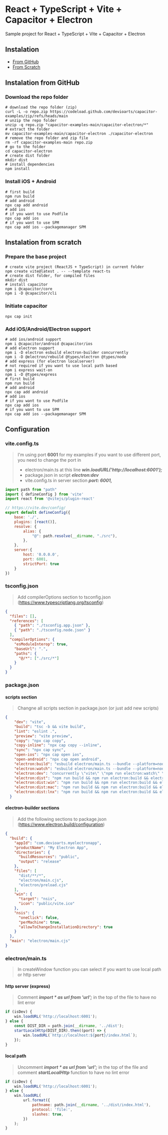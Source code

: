 # React + TypeScript + Vite + Capacitor + Electron

Sample project for React + TypeScript + Vite + Capacitor + Electron

## Instalation

- [From GitHub](#instalation-from-github)
- [From Scratch](#instalation-from-scratch)

## Instalation from GitHub

### Download the repo folder
```shell
# download the repo folder (zip)
curl -L -o repo.zip https://codeload.github.com/devioarts/capacitor-examples/zip/refs/heads/main
# unzip the repo folder
unzip -q repo.zip "capacitor-examples-main/capacitor-electron/*"
# extract the folder
mv capacitor-examples-main/capacitor-electron ./capacitor-electron
# remove the repo folder and zip file
rm -rf capacitor-examples-main repo.zip
# go to the folder
cd capacitor-electron
# create dist folder
mkdir dist
# install dependencies
npm install
```
### Install iOS + Android
```shell
# first build
npm run build
# add android
npx cap add android
# add ios
# if you want to use Podfile
npx cap add ios
# if you want to use SPM
npx cap add ios --packagemanager SPM
```



## Instalation from scratch
### Prepare the base project
```shell
# create vite project (ReactJS + TypeScript) in current folder
npm create vite@latest . -- --template react-ts
# create dist folder, for compiled files
mkdir dist
# install capacitor
npm i @capacitor/core
npm i -D @capacitor/cli
```
### Initiate capacitor
```shell
npx cap init
```
### Add iOS/Android/Electron support
```shell
# add ios/android support
npm i @capacitor/android @capacitor/ios
# add electron support
npm i -D electron esbuild electron-builder concurrently
npm i -D @electron/rebuild @types/electron @types/node 
# add express (for electron localserver)
# not required if you want to use local path based
npm i express wait-on
npm i -D @types/express
# first build
npm run build
# add android
npx cap add android
# add ios
# if you want to use Podfile
npx cap add ios
# if you want to use SPM
npx cap add ios --packagemanager SPM
```

## Configuration

### vite.config.ts
> I'm using port **6001** for my examples
> if you want to use different port, 
> you need to change the port in 
>- electron/main.ts at this line ***win.loadURL('http://localhost:6001');***
>- package.json in script ***electron:dev***
>- vite.config.ts in server section ***port: 6001,***
>
```js
import path from "path"
import { defineConfig } from 'vite'
import react from '@vitejs/plugin-react'

// https://vite.dev/config/
export default defineConfig({
    base: './',
    plugins: [react()],
    resolve: {
        alias: {
            "@": path.resolve(__dirname, "./src"),
        },
    },
    server:{
        host: '0.0.0.0',
        port: 6001,
        strictPort: true
    }
})
```
### tsconfig.json
> Add compilerOptions section to tsconfig.json (https://www.typescriptlang.org/tsconfig)
```json
{
  "files": [],
  "references": [
    { "path": "./tsconfig.app.json" },
    { "path": "./tsconfig.node.json" }
  ],
  "compilerOptions": {
    "esModuleInterop": true,
    "baseUrl": ".",
    "paths": {
      "@/*": ["./src/*"]
    }
  }
}
```

### package.json 
#### scripts section
> Changne all scripts section in package.json (or just add new scripts)

```json
{
    "dev": "vite",
    "build": "tsc -b && vite build",
    "lint": "eslint .",
    "preview": "vite preview",
    "copy": "npx cap copy",
    "copy-inline": "npx cap copy --inline",
    "sync": "npx cap sync",
    "open-ios": "npx cap open ios",
    "open-android": "npx cap open android",
    "electron:build": "esbuild electron/main.ts --bundle --platform=node --external:electron --outfile=electron/main.cjs && esbuild electron/preload.cjs --bundle --platform=node --external:electrons",
    "electron:watch": "esbuild electron/main.ts --bundle --platform=node --external:electron --outfile=electron/main.cjs --watch",
    "electron:dev": "concurrently \"vite\" \"npm run electron:watch\" \"wait-on http://localhost:6001 && electron electron/main.cjs\"",
    "electron:dist": "npm run build && npm run electron:build && electron-builder",
    "electron:dist:win": "npm run build && npm run electron:build && electron-builder -w --x64",
    "electron:dist:mac": "npm run build && npm run electron:build && electron-builder -m --arm64",
    "electron:dist:lnx": "npm run build && npm run electron:build && electron-builder -l --x64"
  }
```
#### electron-builder sections
> Add the following sections to package.json (https://www.electron.build/configuration)
```json
{
  "build": {
    "appId": "com.devioarts.myelectronapp",
    "productName": "My Electron App",
    "directories": {
      "buildResources": "public",
      "output": "release"
    },
    "files": [
      "dist/**/*",
      "electron/main.cjs",
      "electron/preload.cjs"
    ],
    "win": {
      "target": "nsis",
      "icon": "public/vite.ico"
    },
    "nsis": {
      "oneClick": false,
      "perMachine": true,
      "allowToChangeInstallationDirectory": true
    }
  },
  "main": "electron/main.cjs"
}
```

### electron/main.ts
> In createWindow function you can select if you want to use local path or http server
#### http server (express)
> Comment ***import * as url from 'url';*** in the top of the file to have no lint error
```js
if (isDev) {
    win.loadURL('http://localhost:6001');
} else {
    const DIST_DIR = path.join(__dirname, '../dist');
    startLocalHttp(DIST_DIR).then((port) => {
        win.loadURL(`http://localhost:${port}/index.html`);
    });
}
```
#### local path
> Uncomment ***import * as url from 'url';*** in the top of the file
> and comment ***startLocalHttp*** function to have no lint error
```js
if (isDev) {
    win.loadURL('http://localhost:6001');
} else {
    win.loadURL(
        url.format({
            pathname: path.join(__dirname, '../dist/index.html'),
            protocol: 'file:',
            slashes: true,
        })
    );
}
```